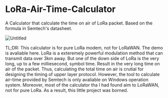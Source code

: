 # LoRa-Air-Time-Calculator

A Calculator that calculate the time on air of LoRa packet. Based on the formula in Semtech's
datasheet.

![Untitled](https://user-images.githubusercontent.com/49698257/210788675-6782643f-9268-4989-a23a-873b81482891.png)

TL;DR: This calculator is for pure LoRa modem, not for LoRaWAN. The demo is avaliable here.
LoRa is a exteremely powerful modulation method that can transmit data over 3km away. But one
of the down side of LoRa is the very long, up to a few milliesecond, symbol time. Result in the very
long time on air of the packet. Thus, calculating the total time on air is crutial for designing the
timing of upper layer protocol. However, the tool to calculate air-time provided by Semtech is only
avaliable on Windows operation system. Moreover, most of the calculator tha I had found aim to
LoRaWAN, not for pure LoRa. As a result, this little project was borned.

